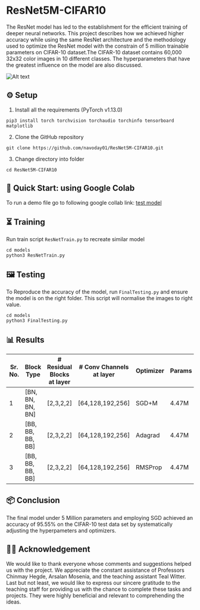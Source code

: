 # ResNet5M-CIFAR10

The ResNet model has led to the establishment for the efficient training of deeper neural networks. This project describes how we achieved higher accuracy while using the same ResNet architecture and the methodology used to optimize the ResNet model with the constrain of 5 million trainable parameters on CIFAR-10 dataset.The CIFAR-10 dataset contains 60,000 32x32 color images in 10 different classes. The hyperparameters that have the greatest influence on the model are also discussed.

![Alt text](https://github.com/navoday01/ResNet5M-CIFAR10/blob/main/assets/CIFAR10-2.png)

## ⚙️ Setup

1. Install all the requirements (PyTorch v1.13.0)
```shell
pip3 install torch torchvision torchaudio torchinfo tensorboard matplotlib
```
2. Clone the GitHub repository
```shell
git clone https://github.com/navoday01/ResNet5M-CIFAR10.git
```
3. Change directory into folder
```shell
cd ResNet5M-CIFAR10
```


## 🏁 Quick Start: using Google Colab

To run a demo file go to following google collab link: [test model](https://colab.research.google.com/github/navoday01/ResNet5M-CIFAR10/blob/main/ResnetQuickTest.ipynb)

## ⏳ Training
Run train script `ResNetTrain.py` to recreate similar model
```shell
cd models
python3 ResNetTrain.py
```
## 🖼 Testing

 To Reproduce the accuracy of the model, run `FinalTesting.py` and ensure the model is on the right folder. This script will normalise the images to right value.
```shell
cd models
python3 FinalTesting.py
```


## 📊 Results
| Sr. No.|    Block Type    |  # Residual Blocks at layer  |  # Conv Channels at layer  |  Optimizer  |  Params  |  Final Acc  |
|--------|------------------|------------------------------|----------------------------|-------------|----------|-------------|
|   1    | [BN, BN, BN, BN] |         [2,3,2,2]            |     [64,128,192,256]       |    SGD+M    |   4.47M  |  93.32%     | 
|   2    | [BB, BB, BB, BB] |         [2,3,2,2]            |     [64,128,192,256]       |    Adagrad  |   4.47M  |  90.55%     |
|   3    | [BB, BB, BB, BB] |         [2,3,2,2]            |     [64,128,192,256]       |    RMSProp  |   4.47M  |  89.13%     |

## 📦 Conclusion

The final model under 5 Million parameters and employing SGD achieved an accuracy of 95.55% on the CIFAR-10 test data set by systematically adjusting the hyperpameters and optimizers.

## 👩‍⚖️ Acknowledgement

We would like to thank everyone whose comments and suggestions helped us with the project. We appreciate the constant assistance of Professors Chinmay Hegde, Arsalan Mosenia, and the teaching assistant Teal Witter. Last but not least, we would like to express our sincere gratitude to the teaching staff for providing us with the chance to complete these tasks and projects. They were highly beneficial and relevant to comprehending the ideas.


